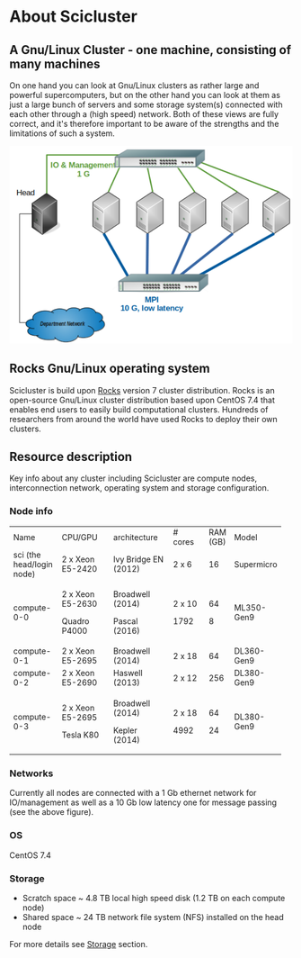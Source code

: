 # About Scicluster

## A Gnu/Linux Cluster - one machine, consisting of many machines

On one hand you can look at Gnu/Linux clusters as rather large and powerful supercomputers,
but on the other hand you can look at them as just a large bunch of servers and some storage system(s)
connected with each other through a (high speed) network.
Both of these views are fully correct, and it's therefore important to be aware of the strengths and the limitations of such a system.

![A simple cluster](simple-cluster.png "A simple cluster")

## Rocks Gnu/Linux operating system

Scicluster is build upon [Rocks](http://www.rocksclusters.org/) version 7 cluster distribution.
Rocks is an open-source Gnu/Linux cluster distribution based upon CentOS 7.4 that enables end users to easily build computational clusters.
Hundreds of researchers from around the world have used Rocks to deploy their own clusters.

## Resource description

Key info about any cluster including Scicluster are compute nodes, interconnection network,
operating system and storage configuration.

### Node info



<table style="width:96%;">
<colgroup>
<col style="width: 18%" />
<col style="width: 20%" />
<col style="width: 23%" />
<col style="width: 14%" />
<col style="width: 7%" />
<col style="width: 11%" />
</colgroup>
<tbody>
<tr>
<td>Name</td>
<td>CPU/GPU</td>
<td>architecture</td>
<td># cores</td>
<td>RAM (GB)</td>
<td>Model</td>
</tr>
<tr>
<td>sci (the head/login node)</td>
<td>2 x Xeon E5-2420</td>
<td>Ivy Bridge EN (2012)</td>
<td>2 x 6</td>
<td>16</td>
<td>Supermicro</td>
</tr>
<tr>
<td rowspan="2">compute-0-0</td>
<td rowspan="2"><p>2 x Xeon E5-2630</p>
<p>Quadro P4000</p></td>
<td rowspan="2"><p>Broadwell (2014)</p>
<p>Pascal (2016)</p></td>
<td rowspan="2"><p>2 x 10</p>
<p>1792</p></td>
<td rowspan="2"><p>64</p>
<p>8</p></td>
<td rowspan="2">ML350-Gen9</td>
</tr>
<tr>
</tr>
<tr>
<td>compute-0-1</td>
<td>2 x Xeon E5-2695</td>
<td>Broadwell (2014)</td>
<td>2 x 18</td>
<td>64</td>
<td>DL360-Gen9</td>
</tr>
<tr>
<td>compute-0-2</td>
<td>2 x Xeon E5-2690</td>
<td>Haswell (2013)</td>
<td>2 x 12</td>
<td>256</td>
<td>DL380-Gen9</td>
</tr>
<tr>
<td rowspan="2">compute-0-3</td>
<td rowspan="2"><p>2 x Xeon E5-2695</p>
<p>Tesla K80</p></td>
<td rowspan="2"><p>Broadwell (2014)</p>
<p>Kepler (2014)</p></td>
<td rowspan="2"><p>2 x 18</p>
<p>4992</p></td>
<td rowspan="2"><p>64</p>
<p>24</p></td>
<td rowspan="2">DL380-Gen9</td>
</tr>
<tr>
</tr>
</tbody>
</table>

### Networks

Currently all nodes are connected with a 1 Gb ethernet network for IO/management as well as a 10 Gb low latency one for message passing (see the above figure).

### OS

CentOS 7.4

### Storage

- Scratch space ~ 4.8 TB local high speed disk (1.2 TB on each compute node)
- Shared space ~ 24 TB network file system (NFS) installed on the head node

For more details see [Storage](../storage/storage.md) section.
